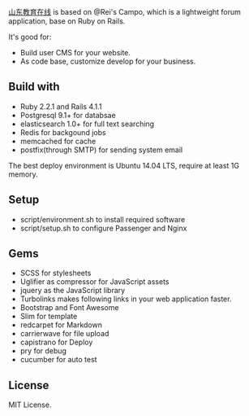 [山东教育在线](http://139.129.129.254/) is based on @Rei's Campo, which is a lightweight forum application, base on Ruby on Rails.

It's good for:

- Build user CMS for your website.
- As code base, customize develop for your business.


## Build with

- Ruby 2.2.1 and Rails 4.1.1
- Postgresql 9.1+ for databsae
- elasticsearch 1.0+ for full text searching
- Redis for backgound jobs
- memcached for cache
- postfix(through SMTP) for sending system email

The best deploy environment is Ubuntu 14.04 LTS, require at least 1G memory.

## Setup

- script/environment.sh to install required software
- script/setup.sh to configure Passenger and Nginx

## Gems

- SCSS for stylesheets
- Uglifier as compressor for JavaScript assets
- jquery as the JavaScript library
- Turbolinks makes following links in your web application faster.
- Bootstrap and Font Awesome
- Slim for template
- redcarpet for Markdown
- carrierwave for file upload
- capistrano for Deploy
- pry for debug
- cucumber for auto test


## License

MIT License.
